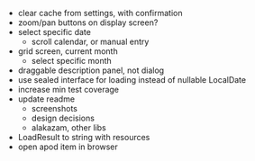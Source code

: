 - clear cache from settings, with confirmation
- zoom/pan buttons on display screen?
- select specific date
  - scroll calendar, or manual entry
- grid screen, current month
  - select specific month
- draggable description panel, not dialog
- use sealed interface for loading instead of nullable LocalDate
- increase min test coverage
- update readme
  - screenshots
  - design decisions
  - alakazam, other libs
- LoadResult to string with resources
- open apod item in browser
